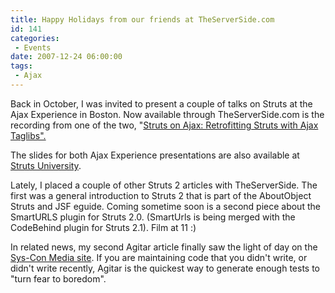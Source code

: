 ```yaml
---
title: Happy Holidays from our friends at TheServerSide.com
id: 141
categories:
 - Events
date: 2007-12-24 06:00:00
tags:
 - Ajax
---
```


Back in October, I was invited to present a couple of talks on Struts at the Ajax Experience in Boston. Now available through TheServerSide.com is the recording from one of the two, "[Struts on Ajax: Retrofitting Struts with Ajax Taglibs".](http://w.on24.com/r.htm?e=98875&amp;s=1&amp;k=1866520B3A2C334E7169D424A04B2F2D)

The slides for both Ajax Experience presentations are also available at [Struts University](http://www.strutsuniversity.org/).

Lately, I placed a couple of other Struts 2 articles with TheServerSide. The first was a general introduction to Struts 2 that is part of the AboutObject Struts and JSF eguide. Coming sometime soon is a second piece about the SmartURLS plugin for Struts 2.0\. (SmartUrls is being merged with the CodeBehind plugin for Struts 2.1). Film at 11 :)

In related news, my second Agitar article finally saw the light of day on the [Sys-Con Media site](http://virtualization.sys-con.com/read/478335.htm). If you are maintaining code that you didn't write, or didn't write recently, Agitar is the quickest way to generate enough tests to "turn fear to boredom".